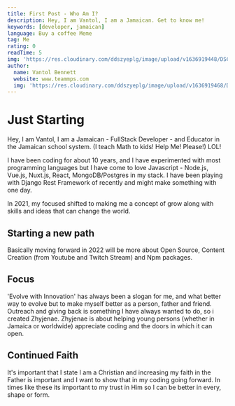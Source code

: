 ```yaml
---
title: First Post - Who Am I?
description: Hey, I am Vantol, I am a Jamaican. Get to know me!
keywords: [developer, jamaican]
language: Buy a coffee Meme
tag: Me
rating: 0
readTime: 5
img: 'https://res.cloudinary.com/ddszyeplg/image/upload/v1636919448/DSC_0991_snlozn.jpg'
author:
  name: Vantol Bennett
  website: www.teammps.com
  img: 'https://res.cloudinary.com/ddszyeplg/image/upload/v1636919468/DSC_0988_zsfhgy.jpg'
---
```


# Just Starting

Hey, I am Vantol, I am a Jamaican - FullStack Developer - and Educator in the Jamaican school system. (I teach Math to kids! Help Me! Please!) LOL!

I have been coding for about 10 years, and I have experimented with most programming languages but I have come to love Javascript - Node.js, Vue.js, Nuxt.js, React, MongoDB/Postgres in my stack. I have been playing with Django Rest Framework of recently and might make something with one day. 

In 2021, my focused shifted to making me a concept of grow along with skills and ideas that can change the world.

## Starting a new path

Basically moving forward in 2022 will be more about Open Source, Content Creation (from Youtube and Twitch Stream) and Npm packages.

## Focus

'Evolve with Innovation' has always been a slogan for me, and what better way to evolve but to make myself better as a person, father and friend. Outreach and giving back is something I have always wanted to do, so i created Zhyjenae. Zhyjenae is about helping young persons (whether in Jamaica or worldwide) appreciate coding and the doors in which it can open.

## Continued Faith

It's important that I state I am a Christian and increasing my faith in the Father is important and I want to show that in my coding going forward. In times like these its important to my trust in Him so I can be better in every, shape or form.